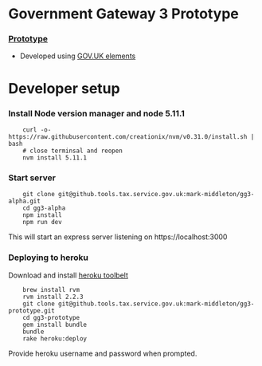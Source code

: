 # Government Gateway 3 Prototype

### [Prototype](https://young-river-31446.herokuapp.com)

* Developed using [GOV.UK elements](http://govuk-elements.herokuapp.com/)

# Developer setup

### Install Node version manager and node 5.11.1

```
    curl -o- https://raw.githubusercontent.com/creationix/nvm/v0.31.0/install.sh | bash
    # close terminsal and reopen
    nvm install 5.11.1
```


### Start server

```
    git clone git@github.tools.tax.service.gov.uk:mark-middleton/gg3-alpha.git
    cd gg3-alpha
    npm install
    npm run dev
```

This will start an express server listening on https://localhost:3000


### Deploying to heroku

Download and install [heroku toolbelt](https://toolbelt.heroku.com/)

```
    brew install rvm
    rvm install 2.2.3
    git clone git@github.tools.tax.service.gov.uk:mark-middleton/gg3-prototype.git
    cd gg3-prototype
    gem install bundle
    bundle
    rake heroku:deploy
```

Provide heroku username and password when prompted.

